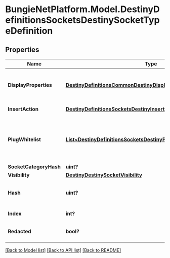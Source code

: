 # BungieNetPlatform.Model.DestinyDefinitionsSocketsDestinySocketTypeDefinition
## Properties

Name | Type | Description | Notes
------------ | ------------- | ------------- | -------------
**DisplayProperties** | [**DestinyDefinitionsCommonDestinyDisplayPropertiesDefinition**](DestinyDefinitionsCommonDestinyDisplayPropertiesDefinition.md) | There are fields for this display data, but they appear to be unpopulated as of now. I am not sure where in the UI these would show if they even were populated, but I will continue to return this data in case it becomes useful. | [optional] 
**InsertAction** | [**DestinyDefinitionsSocketsDestinyInsertPlugActionDefinition**](DestinyDefinitionsSocketsDestinyInsertPlugActionDefinition.md) | Defines what happens when a plug is inserted into sockets of this type. | [optional] 
**PlugWhitelist** | [**List&lt;DestinyDefinitionsSocketsDestinyPlugWhitelistEntryDefinition&gt;**](DestinyDefinitionsSocketsDestinyPlugWhitelistEntryDefinition.md) | A list of Plug \&quot;Categories\&quot; that are allowed to be plugged into sockets of this type.  These should be compared against a given plug item&#39;s DestinyInventoryItemDefinition.plug.plugCategoryHash, which indicates the plug item&#39;s category.  If the plug&#39;s category matches any whitelisted plug, or if the whitelist is empty, it is allowed to be inserted. | [optional] 
**SocketCategoryHash** | **uint?** |  | [optional] 
**Visibility** | [**DestinyDestinySocketVisibility**](DestinyDestinySocketVisibility.md) |  | [optional] 
**Hash** | **uint?** | The unique identifier for this entity. Guaranteed to be unique for the type of entity, but not globally.  When entities refer to each other in Destiny content, it is this hash that they are referring to. | [optional] 
**Index** | **int?** | The index of the entity as it was found in the investment tables. | [optional] 
**Redacted** | **bool?** | If this is true, then there is an entity with this identifier/type combination, but BNet is not yet allowed to show it. Sorry! | [optional] 

[[Back to Model list]](../README.md#documentation-for-models) [[Back to API list]](../README.md#documentation-for-api-endpoints) [[Back to README]](../README.md)

